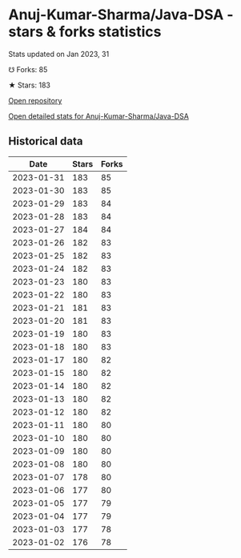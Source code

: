 # Anuj-Kumar-Sharma/Java-DSA - stars & forks statistics

Stats updated on Jan 2023, 31

☋ Forks: 85

★ Stars: 183

[Open repository](https://github.com/Anuj-Kumar-Sharma/Java-DSA)

[Open detailed stats for Anuj-Kumar-Sharma/Java-DSA](https://reviewgithub.com/rep/Anuj-Kumar-Sharma/Java-DSA)

## Historical data
| Date | Stars | Forks |
|------|-------|-------|
| 2023-01-31 | 183 | 85 | 
| 2023-01-30 | 183 | 85 | 
| 2023-01-29 | 183 | 84 | 
| 2023-01-28 | 183 | 84 | 
| 2023-01-27 | 184 | 84 | 
| 2023-01-26 | 182 | 83 | 
| 2023-01-25 | 182 | 83 | 
| 2023-01-24 | 182 | 83 | 
| 2023-01-23 | 180 | 83 | 
| 2023-01-22 | 180 | 83 | 
| 2023-01-21 | 181 | 83 | 
| 2023-01-20 | 181 | 83 | 
| 2023-01-19 | 180 | 83 | 
| 2023-01-18 | 180 | 83 | 
| 2023-01-17 | 180 | 82 | 
| 2023-01-15 | 180 | 82 | 
| 2023-01-14 | 180 | 82 | 
| 2023-01-13 | 180 | 82 | 
| 2023-01-12 | 180 | 82 | 
| 2023-01-11 | 180 | 80 | 
| 2023-01-10 | 180 | 80 | 
| 2023-01-09 | 180 | 80 | 
| 2023-01-08 | 180 | 80 | 
| 2023-01-07 | 178 | 80 | 
| 2023-01-06 | 177 | 80 | 
| 2023-01-05 | 177 | 79 | 
| 2023-01-04 | 177 | 79 | 
| 2023-01-03 | 177 | 78 | 
| 2023-01-02 | 176 | 78 | 

